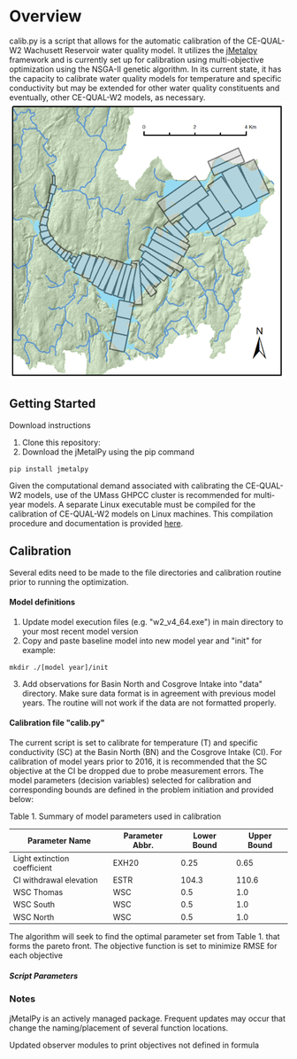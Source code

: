 # Overview
calib.py is a script that allows for the automatic calibration of the CE-QUAL-W2 Wachusett Reservoir water quality model. It utilizes the [jMetalpy](https://github.com/jMetal/jMetalPy) framework and is currently set up for calibration using multi-objective optimization using the NSGA-II genetic algorithm. In its current state, it has the capacity to calibrate water quality models for temperature and specific conductivity but may be extended for other water quality constituents and eventually, other CE-QUAL-W2 models, as necessary.
![Reservoir](Figures/CEQUAL_GRIDS.png)  

## Getting Started
Download instructions
1. Clone this repository:
2. Download the jMetalPy using the pip command
```
pip install jmetalpy
```
Given the computational demand associated with calibrating the CE-QUAL-W2 models, use of the UMass GHPCC cluster is recommended for multi-year models. A separate Linux executable must be compiled for the calibration of CE-QUAL-W2 models on Linux machines. This compilation procedure and documentation is provided [here](https://github.com/WQDSS/CE-QUAL-W2-Linux).

## Calibration
Several edits need to be made to the file directories and calibration routine prior to running the optimization.
#### Model definitions
1. Update model execution files (e.g. "w2_v4_64.exe") in main directory to your most recent model version
2. Copy and paste baseline model into new model year and "init" for example:
  ```
  mkdir ./[model year]/init
  ```
3. Add observations for Basin North and Cosgrove Intake into "data" directory. Make sure data format is in agreement with previous model years. The routine will not work if the data are not formatted properly.
#### Calibration file "calib.py"
The current script is set to calibrate for temperature (T) and specific conductivity (SC) at the Basin North (BN) and the Cosgrove Intake (CI). For calibration of model years prior to 2016, it is recommended that the SC objective at the CI be dropped due to probe measurement errors. The model parameters (decision variables) selected for calibration and corresponding bounds are defined in the problem initiation and provided below:

<!-- $Minimize$ $f_m(x)$ &nbsp;&nbsp;&nbsp;&nbsp;&nbsp;&nbsp;$m = 1,2,...,M$
$s.t.$&nbsp;&nbsp;&nbsp;&nbsp;&nbsp;&nbsp; $x_{lower,i} \le x_i \le x_{upper,i} $ -->

Table 1. Summary of model parameters used in calibration

|Parameter Name  | Parameter Abbr. | Lower Bound | Upper Bound |
| --- | --- | --- | --- |
| Light extinction coefficient | EXH20 | 0.25 | 0.65 |
| CI withdrawal elevation | ESTR | 104.3 | 110.6 |
| WSC Thomas | WSC | 0.5 | 1.0 |
| WSC South | WSC | 0.5 | 1.0 |
| WSC North  | WSC | 0.5 | 1.0 |

The algorithm will seek to find the optimal parameter set from Table 1. that forms the pareto front. The objective function is set to minimize RMSE for each objective

##### Script Parameters


### Notes
jMetalPy is an actively managed package. Frequent updates may occur that change the naming/placement of several function locations.

Updated observer modules to print objectives not defined in formula
